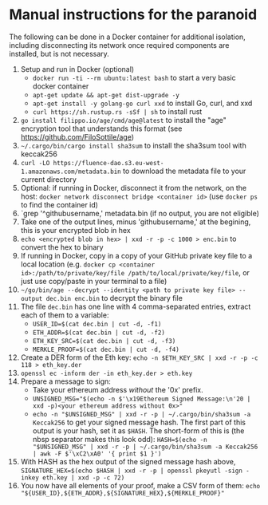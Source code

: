 # Manual instructions for the paranoid

The following can be done in a Docker container for additional isolation, including disconnecting its network once required components are installed, but is not necessary.

1. Setup and run in Docker (optional)
   - `docker run -ti --rm ubuntu:latest bash` to start a very basic docker container
   - `apt-get update && apt-get dist-upgrade -y`
   - `apt-get install -y golang-go curl xxd` to install Go, curl, and xxd
   - `curl https://sh.rustup.rs -sSf | sh` to install rust
2. `go install filippo.io/age/cmd/age@latest` to install the "age" encryption tool that understands this format (see https://github.com/FiloSottile/age)
3. `~/.cargo/bin/cargo install sha3sum` to install the sha3sum tool with keccak256
4. `curl -LO https://fluence-dao.s3.eu-west-1.amazonaws.com/metadata.bin` to download the metadata file to your current directory
5.  Optional: if running in Docker, disconnect it from the network, on the host: `docker network disconnect bridge <container id>` (use `docker ps` to find the container id)
6. `grep '^githubusername,' metadata.bin (if no output, you are not eligible)
7. Take one of the output lines, minus 'githubusername,' at the begining, this is your encrypted blob in hex
8. `echo <encrypted blob in hex> | xxd -r -p -c 1000 > enc.bin` to convert the hex to binary
9.  If running in Docker, copy in a copy of your GitHub private key file to a local location (e.g. `docker cp <container id>:/path/to/private/key/file /path/to/local/private/key/file`, or just use copy/paste in your terminal to a file)
10.  `~/go/bin/age --decrypt --identity <path to private key file> --output dec.bin enc.bin` to decrypt the binary file
11. The file `dec.bin` has one line with 4 comma-separated entries, extract each of them to a variable:
    - `USER_ID=$(cat dec.bin | cut -d, -f1)`
    - `ETH_ADDR=$(cat dec.bin | cut -d, -f2)`
    - `ETH_KEY_SRC=$(cat dec.bin | cut -d, -f3)`
    - `MERKLE_PROOF=$(cat dec.bin | cut -d, -f4)`
12. Create a DER form of the Eth key: `echo -n $ETH_KEY_SRC | xxd -r -p -c 118 > eth_key.der`
13. `openssl ec -inform der -in eth_key.der > eth.key`
14. Prepare a message to sign:
    - Take your ethereum address _without_ the '0x' prefix.
    - `UNSIGNED_MSG="$(echo -n $'\x19Ethereum Signed Message:\n'20 | xxd -p)<your ethereum address without 0x>"`
    - `echo -n "$UNSIGNED_MSG" | xxd -r -p | ~/.cargo/bin/sha3sum -a Keccak256` to get your signed message hash. The first part of this output is your hash, set it as `$HASH`. The short-form of this is (the nbsp separator makes this look odd): `HASH=$(echo -n "$UNSIGNED_MSG" | xxd -r -p | ~/.cargo/bin/sha3sum -a Keccak256 | awk -F $'\xC2\xA0' '{ print $1 }')`
15. With HASH as the hex output of the signed message hash above, `SIGNATURE_HEX=$(echo $HASH | xxd -r -p | openssl pkeyutl -sign -inkey eth.key | xxd -p -c 72)`
16. You now have all elements of your proof, make a CSV form of them: `echo "${USER_ID},${ETH_ADDR},${SIGNATURE_HEX},${MERKLE_PROOF}"`
